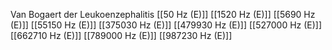 Van Bogaert der Leukoenzephalitis
[[50 Hz (E)]]
[[1520 Hz (E)]]
[[5690 Hz (E)]]
[[55150 Hz (E)]]
[[375030 Hz (E)]]
[[479930 Hz (E)]]
[[527000 Hz (E)]]
[[662710 Hz (E)]]
[[789000 Hz (E)]]
[[987230 Hz (E)]]